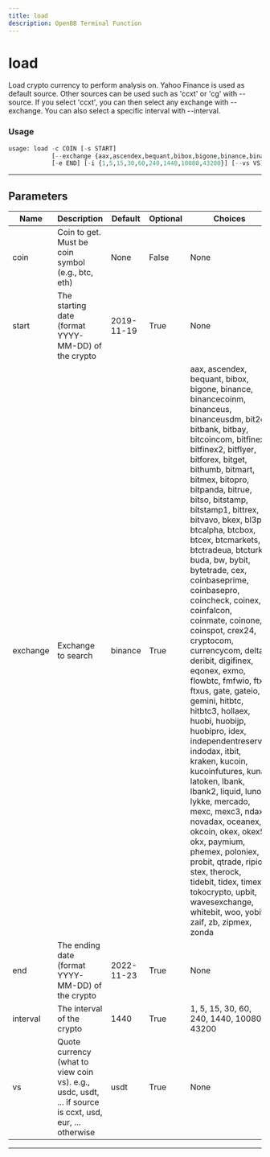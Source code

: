 ```yaml
---
title: load
description: OpenBB Terminal Function
---
```


# load

Load crypto currency to perform analysis on. Yahoo Finance is used as default source. Other sources can be used such as 'ccxt' or 'cg' with --source. If you select 'ccxt', you can then select any exchange with --exchange. You can also select a specific interval with --interval.

### Usage

```python
usage: load -c COIN [-s START]
            [--exchange {aax,ascendex,bequant,bibox,bigone,binance,binancecoinm,binanceus,binanceusdm,bit2c,bitbank,bitbay,bitcoincom,bitfinex,bitfinex2,bitflyer,bitforex,bitget,bithumb,bitmart,bitmex,bitopro,bitpanda,bitrue,bitso,bitstamp,bitstamp1,bittrex,bitvavo,bkex,bl3p,btcalpha,btcbox,btcex,btcmarkets,btctradeua,btcturk,buda,bw,bybit,bytetrade,cex,coinbaseprime,coinbasepro,coincheck,coinex,coinfalcon,coinmate,coinone,coinspot,crex24,cryptocom,currencycom,delta,deribit,digifinex,eqonex,exmo,flowbtc,fmfwio,ftx,ftxus,gate,gateio,gemini,hitbtc,hitbtc3,hollaex,huobi,huobijp,huobipro,idex,independentreserve,indodax,itbit,kraken,kucoin,kucoinfutures,kuna,latoken,lbank,lbank2,liquid,luno,lykke,mercado,mexc,mexc3,ndax,novadax,oceanex,okcoin,okex,okex5,okx,paymium,phemex,poloniex,probit,qtrade,ripio,stex,therock,tidebit,tidex,timex,tokocrypto,upbit,wavesexchange,whitebit,woo,yobit,zaif,zb,zipmex,zonda}]
            [-e END] [-i {1,5,15,30,60,240,1440,10080,43200}] [--vs VS]
```

---

## Parameters

| Name | Description | Default | Optional | Choices |
| ---- | ----------- | ------- | -------- | ------- |
| coin | Coin to get. Must be coin symbol (e.g., btc, eth) | None | False | None |
| start | The starting date (format YYYY-MM-DD) of the crypto | 2019-11-19 | True | None |
| exchange | Exchange to search | binance | True | aax, ascendex, bequant, bibox, bigone, binance, binancecoinm, binanceus, binanceusdm, bit2c, bitbank, bitbay, bitcoincom, bitfinex, bitfinex2, bitflyer, bitforex, bitget, bithumb, bitmart, bitmex, bitopro, bitpanda, bitrue, bitso, bitstamp, bitstamp1, bittrex, bitvavo, bkex, bl3p, btcalpha, btcbox, btcex, btcmarkets, btctradeua, btcturk, buda, bw, bybit, bytetrade, cex, coinbaseprime, coinbasepro, coincheck, coinex, coinfalcon, coinmate, coinone, coinspot, crex24, cryptocom, currencycom, delta, deribit, digifinex, eqonex, exmo, flowbtc, fmfwio, ftx, ftxus, gate, gateio, gemini, hitbtc, hitbtc3, hollaex, huobi, huobijp, huobipro, idex, independentreserve, indodax, itbit, kraken, kucoin, kucoinfutures, kuna, latoken, lbank, lbank2, liquid, luno, lykke, mercado, mexc, mexc3, ndax, novadax, oceanex, okcoin, okex, okex5, okx, paymium, phemex, poloniex, probit, qtrade, ripio, stex, therock, tidebit, tidex, timex, tokocrypto, upbit, wavesexchange, whitebit, woo, yobit, zaif, zb, zipmex, zonda |
| end | The ending date (format YYYY-MM-DD) of the crypto | 2022-11-23 | True | None |
| interval | The interval of the crypto | 1440 | True | 1, 5, 15, 30, 60, 240, 1440, 10080, 43200 |
| vs | Quote currency (what to view coin vs). e.g., usdc, usdt, ... if source is ccxt, usd, eur, ... otherwise | usdt | True | None |

---
